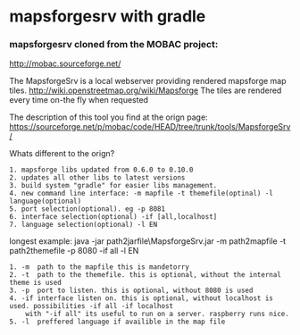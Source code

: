 # mapsforgesrv with gradle
### mapsforgesrv cloned from the MOBAC project:
http://mobac.sourceforge.net/

The MapsforgeSrv is a local webserver providing rendered mapsforge map tiles.
http://wiki.openstreetmap.org/wiki/Mapsforge
The tiles are rendered every time on-the fly when requested

The description of this tool you find at the orign page:
https://sourceforge.net/p/mobac/code/HEAD/tree/trunk/tools/MapsforgeSrv/

Whats different to the orign?

	1. mapsforge libs updated from 0.6.0 to 0.10.0
	2. updates all other libs to latest versions
	3. build system "gradle" for easier libs management.
	4. new command line interface: -m mapfile -t themefile(optinal) -l language(optional)
	5. port selection(optional). eg -p 8081
	6. interface selection(optional) -if [all,localhost]
	7. language selection(optional) -l EN
	
longest example:
java -jar path2jarfile\MapsforgeSrv.jar -m path2mapfile -t path2themefile -p 8080 -if all -l EN

	1. -m  path to the mapfile this is mandetorry
	2. -t  path to the themefile. this is optional, without the internal theme is used
	3. -p  port to listen. this is optional, without 8080 is used
	4. -if interface listen on. this is optional, without localhost is used. possibilities -if all -if localhost
		with "-if all" its useful to run on a server. raspberry runs nice.
	5. -l  preffered language if availible in the map file
